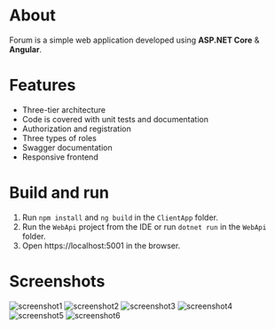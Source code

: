 # About

Forum is a simple web application developed using **ASP.NET Core** & **Angular**.

# Features

- Three-tier architecture
- Code is covered with unit tests and documentation
- Authorization and registration
- Three types of roles
- Swagger documentation
- Responsive frontend

# Build and run

1. Run `npm install` and `ng build` in the `ClientApp` folder.
2. Run the `WebApi` project from the IDE or run `dotnet run` in the `WebApi` folder.
3. Open https://localhost:5001 in the browser.

# Screenshots

![screenshot1](https://user-images.githubusercontent.com/93520329/182329614-49d10116-1a9a-4d0e-bd5d-aa2928b27924.png)
![screenshot2](https://user-images.githubusercontent.com/93520329/182329662-2e8fec09-2581-408c-af78-38079d66bb47.png)
![screenshot3](https://user-images.githubusercontent.com/93520329/182329681-6899fb6b-8116-4fb5-9346-2fe69de6fdb0.png)
![screenshot4](https://user-images.githubusercontent.com/93520329/182329689-0247ee83-e7c1-4194-9fbe-067443d1788b.png)
![screenshot5](https://user-images.githubusercontent.com/93520329/182329693-f37cb68d-a8ef-405f-90c9-5b634e465ae5.png)
![screenshot6](https://user-images.githubusercontent.com/93520329/182329707-6cfa9d76-c9b8-4d33-9aaa-d6bd4952608b.png)